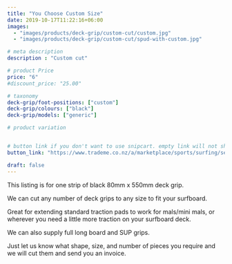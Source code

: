 ```yaml
---
title: "You Choose Custom Size"
date: 2019-10-17T11:22:16+06:00
images: 
  - "images/products/deck-grip/custom-cut/custom.jpg"
  - "images/products/deck-grip/custom-cut/spud-with-custom.jpg"

# meta description
description : "Custom cut"

# product Price
price: "6"
#discount_price: "25.00"

# taxonomy
deck-grip/foot-positions: ["custom"]
deck-grip/colours: ["black"]
deck-grip/models: ["generic"]

# product variation


# button link if you don't want to use snipcart. empty link will not show button
button_link: "https://www.trademe.co.nz/a/marketplace/sports/surfing/search?search_string=EpicLines%20Custom%20Cut%20Deck%20Grip"

draft: false
---
```


This listing is for one strip of black 80mm x 550mm deck grip.

We can cut any number of deck grips to any size to fit your surfboard.

Great for extending standard traction pads to work for mals/mini mals, or wherever you need a little more traction on your surfboard deck.

We can also supply full long board and SUP grips.

Just let us know what shape, size, and number of pieces you require and we will cut them and send you an invoice.
